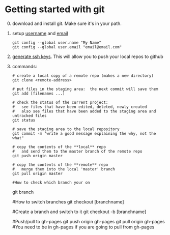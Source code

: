  
Getting started with git
=========

 0. download and install git.  Make sure it's in your path.

 1. setup [username](https://help.github.com/articles/set-up-git) 
 and [email](https://help.github.com/articles/setting-your-email-in-git)

        git config --global user.name "My Name"
        git config --global user.email "email@email.com"
        
 2. [generate ssh keys](https://help.github.com/articles/generating-ssh-keys#platform-all).
 This will allow you to push your local repos to github 

 3. commands:

        # create a local copy of a remote repo (makes a new directory)
        git clone <remote-address>
    
        # put files in the staging area:  the next commit will save them
        git add [filenames ...]
    
        # check the status of the current project:
        #   see files that have been edited, deleted, newly created
        #   also see files that have been added to the staging area and untracked files
        git status
    
        # save the staging area to the local repository
        git commit -m "write a good message explaining the why, not the what"
    
        # copy the contents of the **local** repo
        #   and send them to the master branch of the remote repo
        git push origin master
    
        # copy the contents of the **remote** repo
        #   merge them into the local 'master' branch
        git pull origin master

        #How to check which branch your on
	git branch
	
	#How to switch branches
	git checkout [branchname]
	
	#Create a branch and switch to it
	git checkout -b [branchname]
	
	#Push/pull to gh-pages
	git push origin gh-pages
	git pull origin gh-pages
  	#You need to be in gh-pages if you are going to pull from gh-pages